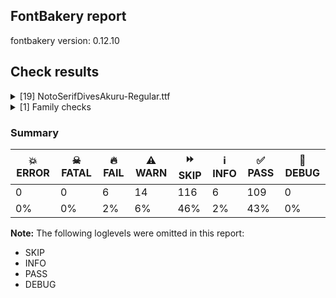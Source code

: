 ## FontBakery report

fontbakery version: 0.12.10





## Check results



<details><summary>[19] NotoSerifDivesAkuru-Regular.ttf</summary>
<div>
<details>
    <summary>🔥 <b>FAIL</b> Checking OS/2 usWinAscent & usWinDescent. <a href="https://fontbakery.readthedocs.io/en/stable/fontbakery/checks/universal.metrics.html#"></a></summary>
    <div>







* 🔥 **FAIL** <p>OS/2.usWinAscent value should be equal or greater than 1861, but got 1069 instead</p>
 [code: ascent]



* 🔥 **FAIL** <p>OS/2.usWinDescent value should be equal or greater than 764, but got 710 instead</p>
 [code: descent]



</div>
</details>

<details>
    <summary>🔥 <b>FAIL</b> Space and non-breaking space have the same width? <a href="https://fontbakery.readthedocs.io/en/stable/fontbakery/checks/universal.html#"></a></summary>
    <div>







* 🔥 **FAIL** <p>Space and non-breaking space have differing width: The space glyph named space is 300 font units wide, non-breaking space named (uni00A0) is 260 font units wide, and both should be positive and the same. GlyphsApp has &quot;Sidebearing arithmetic&quot; (<a href="https://glyphsapp.com/tutorials/spacing">https://glyphsapp.com/tutorials/spacing</a>) which allows you to set the non-breaking space width to always equal the space width.</p>
 [code: different-widths]



</div>
</details>

<details>
    <summary>🔥 <b>FAIL</b> Check for presence of an ARTICLE.en_us.html file <a href="https://fontbakery.readthedocs.io/en/stable/fontbakery/checks/googlefonts.description.html#"></a></summary>
    <div>







* 🔥 **FAIL** <p>This is a Noto font but it lacks an ARTICLE.en_us.html file.</p>
 [code: missing-article]



* 🔥 **FAIL** <p>This is a Noto font but it lacks a DESCRIPTION.en_us.html file.</p>
 [code: missing-description]



</div>
</details>

<details>
    <summary>🔥 <b>FAIL</b> Check that texts shape as per expectation <a href="https://fontbakery.readthedocs.io/en/stable/fontbakery/checks/shaping.html#"></a></summary>
    <div>







* 🔥 **FAIL** <p>qa/shaping_tests/issues.json: Expected and actual shaping not matching</p>
<ul>
<li>
<p>Shaping did not match: 𑤌𑤾𑤌𑤌𑤌 𑤛𑤾𑤠𑤛𑤠 (#9)</p>
<pre><code>Expected: None
Got     : u1190C=0+1322|u1193E=0+0|u1190C=2+1292|u1190C=3+1292|u1190C=4+1322|space=5+300|u1191B=6+1055|u1193E=6+0|u11920=8+1587|u1191B=9+1040|u11920=10+1667
</code></pre>
<p>Got: <svg style="height:100px;margin:10px;" xmlns="http://www.w3.org/2000/svg" viewBox="0 -710 10877 1779" transform="matrix(1 0 0 -1 0 0)"> <defs> <path id="g28" d="M371.0,-159.0Q104.0,-159.0 104.0,-37.0Q104.0,7.0 153.5,50.0Q203.0,93.0 313.0,135.0Q310.0,149.0 310.0,164.0Q310.0,192.0 320.0,220.0Q217.0,223.0 166.0,259.0Q115.0,295.0 115.0,343.0Q115.0,393.0 171.5,433.0Q228.0,473.0 328.0,497.0Q428.0,521.0 558.0,521.0Q618.0,521.0 669.5,515.5Q721.0,510.0 763.0,500.0Q873.0,527.0 963.0,527.0Q1041.0,527.0 1105.5,504.0Q1170.0,481.0 1208.5,437.0Q1247.0,393.0 1247.0,330.0Q1247.0,272.0 1209.5,213.5Q1172.0,155.0 1106.5,100.5Q1041.0,46.0 955.0,-1.5Q869.0,-49.0 771.0,-84.0Q673.0,-119.0 571.0,-139.0Q469.0,-159.0 371.0,-159.0ZM222.0,-7.0Q222.0,-41.0 246.0,-60.5Q270.0,-80.0 312.0,-88.5Q354.0,-97.0 407.0,-97.0Q483.0,-97.0 565.0,-81.5Q647.0,-66.0 728.0,-37.5Q809.0,-9.0 881.0,29.5Q953.0,68.0 1008.5,113.5Q1064.0,159.0 1096.0,209.0Q1128.0,259.0 1128.0,310.0Q1128.0,351.0 1108.5,387.5Q1089.0,424.0 1045.0,447.0Q1001.0,470.0 929.0,470.0Q898.0,470.0 862.0,466.0Q912.0,441.0 936.5,408.0Q961.0,375.0 961.0,338.0Q961.0,295.0 934.0,257.0Q907.0,219.0 861.0,192.5Q815.0,166.0 758.0,156.0Q743.0,115.0 703.0,81.0Q663.0,47.0 610.0,27.0Q557.0,7.0 502.0,7.0Q442.0,7.0 395.0,32.0Q348.0,57.0 326.0,99.0Q269.0,71.0 245.5,44.5Q222.0,18.0 222.0,-7.0ZM233.0,347.0Q233.0,333.0 241.5,316.0Q250.0,299.0 273.5,284.5Q297.0,270.0 342.0,262.0Q381.0,322.0 457.5,372.0Q534.0,422.0 625.0,457.0Q581.0,461.0 533.0,461.0Q441.0,461.0 373.5,445.5Q306.0,430.0 269.5,404.0Q233.0,378.0 233.0,347.0ZM421.0,186.0Q421.0,156.0 435.5,129.0Q450.0,102.0 476.5,85.5Q503.0,69.0 538.0,69.0Q571.0,69.0 598.0,83.0Q625.0,97.0 641.0,119.0Q657.0,141.0 657.0,166.0Q657.0,201.0 629.5,231.5Q602.0,262.0 567.0,272.0L567.0,280.0L663.0,317.0Q702.0,307.0 730.0,278.0Q758.0,249.0 764.0,211.0Q798.0,216.0 819.0,233.5Q840.0,251.0 849.5,274.0Q859.0,297.0 859.0,318.0Q859.0,362.0 824.0,391.5Q789.0,421.0 730.0,438.0Q672.0,421.0 616.5,395.5Q561.0,370.0 517.0,337.5Q473.0,305.0 447.0,267.0Q421.0,229.0 421.0,186.0Z"/> <path id="g798" d="M-183.0,-214.0L-183.0,-160.0L-30.0,-160.0L-30.0,0.0L30.0,0.0L30.0,-160.0L183.0,-160.0L183.0,-214.0L30.0,-214.0L30.0,-376.0L-30.0,-376.0L-30.0,-214.0L-183.0,-214.0Z"/> <path id="g450" d=""/> <path id="g36" d="M306.0,-196.0Q218.0,-196.0 163.5,-179.5Q109.0,-163.0 84.5,-134.5Q60.0,-106.0 60.0,-71.0Q60.0,-31.0 89.5,5.0Q119.0,41.0 167.0,69.5Q215.0,98.0 269.0,117.0Q275.0,148.0 297.5,177.5Q320.0,207.0 353.0,232.0Q284.0,237.0 241.0,274.0Q198.0,311.0 198.0,361.0Q198.0,400.0 224.5,434.0Q251.0,468.0 299.5,488.5Q348.0,509.0 412.0,509.0Q505.0,509.0 574.0,464.5Q643.0,420.0 674.0,351.0Q704.0,354.0 731.0,354.0Q805.0,354.0 861.0,332.0Q917.0,310.0 948.5,270.0Q980.0,230.0 980.0,176.0Q980.0,118.0 941.0,63.0Q902.0,8.0 834.5,-39.0Q767.0,-86.0 680.5,-121.0Q594.0,-156.0 498.0,-176.0Q402.0,-196.0 306.0,-196.0ZM310.0,374.0Q310.0,338.0 338.0,309.0Q366.0,280.0 407.0,268.0Q479.0,308.0 563.0,329.0Q539.0,379.0 496.5,415.5Q454.0,452.0 403.0,452.0Q366.0,452.0 338.0,431.5Q310.0,411.0 310.0,374.0ZM413.0,-15.0Q352.0,-15.0 315.5,10.5Q279.0,36.0 270.0,73.0Q232.0,51.0 203.5,20.5Q175.0,-10.0 175.0,-45.0Q175.0,-83.0 214.5,-108.5Q254.0,-134.0 345.0,-134.0Q412.0,-134.0 484.0,-120.0Q556.0,-106.0 623.0,-79.5Q690.0,-53.0 744.0,-17.0Q798.0,19.0 830.0,63.0Q862.0,107.0 862.0,156.0Q862.0,194.0 840.0,227.0Q818.0,260.0 780.5,280.5Q743.0,301.0 696.0,301.0Q693.0,301.0 689.0,301.0Q694.0,277.0 694.0,253.0Q694.0,196.0 670.5,147.0Q647.0,98.0 607.0,62.0Q567.0,26.0 517.0,5.5Q467.0,-15.0 413.0,-15.0ZM378.0,120.0Q378.0,88.0 396.5,67.5Q415.0,47.0 446.0,47.0Q482.0,47.0 514.5,72.5Q547.0,98.0 567.5,139.5Q588.0,181.0 588.0,227.0Q588.0,253.0 581.0,282.0Q485.0,259.0 431.5,216.5Q378.0,174.0 378.0,120.0Z"/> <path id="g41" d="M599.0,-9.0Q512.0,-9.0 475.0,14.5Q438.0,38.0 438.0,73.0Q438.0,96.0 452.5,114.0Q467.0,132.0 486.0,148.0Q509.0,168.0 531.5,189.0Q554.0,210.0 569.0,236.5Q584.0,263.0 584.0,298.0Q584.0,342.0 561.0,375.5Q538.0,409.0 500.5,427.5Q463.0,446.0 419.0,446.0Q367.0,446.0 311.5,423.0Q256.0,400.0 223.0,356.0Q229.0,357.0 235.0,357.0Q282.0,357.0 307.5,329.0Q333.0,301.0 333.0,267.0Q333.0,237.0 313.5,210.0Q294.0,183.0 262.0,166.5Q230.0,150.0 191.0,150.0Q141.0,150.0 108.0,179.0Q75.0,208.0 75.0,254.0Q75.0,299.0 107.0,344.5Q139.0,390.0 193.5,427.0Q248.0,464.0 315.5,486.5Q383.0,509.0 454.0,509.0Q528.0,509.0 583.5,484.0Q639.0,459.0 670.5,416.0Q702.0,373.0 702.0,319.0Q702.0,278.0 685.5,247.5Q669.0,217.0 646.5,195.5Q624.0,174.0 605.0,157.0Q586.0,140.0 573.5,126.0Q561.0,112.0 561.0,97.0Q561.0,77.0 583.5,65.0Q606.0,53.0 661.0,53.0Q790.0,53.0 910.5,68.5Q1031.0,84.0 1134.0,110.0Q1237.0,136.0 1314.0,169.5Q1391.0,203.0 1434.0,239.5Q1477.0,276.0 1477.0,311.0Q1477.0,340.0 1458.0,353.0Q1439.0,366.0 1404.0,366.0Q1376.0,366.0 1330.5,358.5Q1285.0,351.0 1235.0,335.0L1223.0,378.0Q1301.0,406.0 1364.0,418.5Q1427.0,431.0 1468.0,431.0Q1533.0,431.0 1562.5,407.0Q1592.0,383.0 1592.0,344.0Q1592.0,290.0 1542.5,238.0Q1493.0,186.0 1402.0,141.5Q1311.0,97.0 1187.0,63.0Q1063.0,29.0 914.0,10.0Q765.0,-9.0 599.0,-9.0Z"/> </defs> <g transform="translate(0,0)"> <use href="#g28"/> </g> <g transform="translate(1322,0)"> <use href="#g798"/> </g> <g transform="translate(1322,0)"> <use href="#g28"/> </g> <g transform="translate(2614,0)"> <use href="#g28"/> </g> <g transform="translate(3906,0)"> <use href="#g28"/> </g> <g transform="translate(5228,0)"> <use href="#g450"/> </g> <g transform="translate(5528,0)"> <use href="#g36"/> </g> <g transform="translate(6583,0)"> <use href="#g798"/> </g> <g transform="translate(6583,0)"> <use href="#g41"/> </g> <g transform="translate(8170,0)"> <use href="#g36"/> </g> <g transform="translate(9210,0)"> <use href="#g41"/> </g> </svg></p>
</li>
<li>
<p>Shaping did not match: 𑤿𑤧𑤵𑤿𑤤𑤱𑤿𑤢 (#10)</p>
<pre><code>Expected: u11935=0+405|u11927=0+455|u1193F=0@-66,-207+0|u11924=3+692|u1193F=3@-223,-137+0|u11931=3+347|u11922=6+745|u1193F=6@-296,-138+0
Got     : u11927_u11935=0+1413|u1193F=0@-923,-300+0|u11924_u11931=3+1390|u1193F=3@-1463,-391+0|u11922=6+1415|u1193F=6@-1370,-363+0
</code></pre>
<p>Got: <svg style="height:100px;margin:10px;" xmlns="http://www.w3.org/2000/svg" viewBox="0 -710 4218 1781" transform="matrix(1 0 0 -1 0 0)"> <defs> <path id="g269" d="M290.0,-15.0Q219.0,-15.0 181.5,18.5Q144.0,52.0 144.0,97.0Q144.0,134.0 167.5,168.5Q191.0,203.0 230.0,232.0Q161.0,237.0 118.0,274.0Q75.0,311.0 75.0,361.0Q75.0,400.0 101.5,434.0Q128.0,468.0 176.5,488.5Q225.0,509.0 289.0,509.0Q372.0,509.0 435.5,474.0Q499.0,439.0 535.0,381.0Q571.0,323.0 571.0,253.0Q571.0,196.0 547.5,147.0Q524.0,98.0 484.0,62.0Q444.0,26.0 394.0,5.5Q344.0,-15.0 290.0,-15.0ZM187.0,374.0Q187.0,338.0 215.0,309.0Q243.0,280.0 284.0,268.0Q356.0,308.0 440.0,329.0Q416.0,379.0 373.5,415.5Q331.0,452.0 280.0,452.0Q243.0,452.0 215.0,431.5Q187.0,411.0 187.0,374.0ZM255.0,120.0Q255.0,88.0 273.5,67.5Q292.0,47.0 323.0,47.0Q359.0,47.0 391.5,72.5Q424.0,98.0 444.5,139.5Q465.0,181.0 465.0,227.0Q465.0,253.0 458.0,282.0Q362.0,259.0 308.5,216.5Q255.0,174.0 255.0,120.0ZM993.0,-16.0Q917.0,-16.0 858.5,11.5Q800.0,39.0 766.5,85.5Q733.0,132.0 733.0,191.0Q733.0,266.0 792.0,342.0Q851.0,418.0 967.0,480.0Q911.0,494.0 844.0,501.5Q777.0,509.0 697.0,510.0L701.0,562.0Q721.0,563.0 741.5,563.5Q762.0,564.0 781.0,564.0Q965.0,564.0 1088.5,524.0Q1212.0,484.0 1275.0,415.5Q1338.0,347.0 1338.0,259.0Q1338.0,203.0 1309.5,153.0Q1281.0,103.0 1232.0,65.0Q1183.0,27.0 1121.5,5.5Q1060.0,-16.0 993.0,-16.0ZM849.0,208.0Q849.0,160.0 872.0,123.5Q895.0,87.0 934.5,67.0Q974.0,47.0 1023.0,47.0Q1079.0,47.0 1126.5,72.0Q1174.0,97.0 1203.0,141.0Q1232.0,185.0 1232.0,242.0Q1232.0,310.0 1184.0,366.5Q1136.0,423.0 1037.0,459.0Q949.0,415.0 899.0,346.5Q849.0,278.0 849.0,208.0Z"/> <path id="g782" d="M359.0,824.0L342.0,859.0Q395.0,891.0 426.0,922.5Q457.0,954.0 457.0,997.0Q457.0,1035.0 425.0,1059.0Q393.0,1083.0 339.0,1083.0Q309.0,1083.0 276.0,1074.5Q243.0,1066.0 222.0,1059.0L211.0,1098.0Q287.0,1118.0 331.0,1141.0Q375.0,1164.0 393.5,1188.0Q412.0,1212.0 412.0,1236.0Q412.0,1266.0 390.0,1285.5Q368.0,1305.0 336.0,1305.0Q284.0,1305.0 235.0,1262.0L207.0,1296.0Q242.0,1328.0 290.0,1349.5Q338.0,1371.0 390.0,1371.0Q453.0,1371.0 488.5,1340.5Q524.0,1310.0 524.0,1266.0Q524.0,1231.0 496.5,1195.5Q469.0,1160.0 415.0,1136.0Q421.0,1136.0 426.0,1136.0Q488.0,1136.0 527.5,1105.5Q567.0,1075.0 567.0,1030.0Q567.0,978.0 517.5,926.0Q468.0,874.0 359.0,824.0Z"/> <path id="g235" d="M270.0,-89.0Q270.0,-25.0 429.0,32.0Q611.0,131.0 611.0,264.0Q611.0,315.0 585.5,356.5Q560.0,398.0 515.5,423.0Q471.0,448.0 413.0,448.0Q352.0,448.0 298.5,420.5Q245.0,393.0 215.0,349.0Q225.0,350.0 235.0,350.0Q283.0,350.0 308.0,322.0Q333.0,294.0 333.0,262.0Q333.0,231.0 313.5,203.5Q294.0,176.0 262.5,159.5Q231.0,143.0 193.0,143.0Q141.0,143.0 108.0,172.0Q75.0,201.0 75.0,247.0Q75.0,299.0 106.0,346.0Q137.0,393.0 190.0,430.0Q243.0,467.0 309.5,488.0Q376.0,509.0 448.0,509.0Q538.0,509.0 601.0,477.0Q664.0,445.0 696.5,395.0Q729.0,345.0 729.0,290.0Q729.0,227.0 689.0,170.0Q649.0,113.0 586.0,76.0Q713.0,99.0 786.5,135.5Q860.0,172.0 891.5,213.0Q923.0,254.0 923.0,291.0Q923.0,321.0 911.0,351.0Q899.0,381.0 879.0,404.0L882.0,416.0Q909.0,430.0 947.0,442.5Q985.0,455.0 1028.5,463.0Q1072.0,471.0 1112.0,471.0Q1186.0,471.0 1235.5,447.5Q1285.0,424.0 1310.0,386.5Q1335.0,349.0 1335.0,307.0Q1335.0,260.0 1305.0,211.0Q1275.0,162.0 1223.5,115.5Q1172.0,69.0 1104.5,28.5Q1037.0,-12.0 962.0,-44.0Q867.0,-84.0 774.0,-111.0Q681.0,-138.0 597.0,-152.0Q513.0,-166.0 446.0,-166.0Q366.0,-166.0 318.0,-146.5Q270.0,-127.0 270.0,-89.0ZM385.0,-62.0Q385.0,-84.0 412.5,-95.0Q440.0,-106.0 488.0,-106.0Q541.0,-106.0 613.5,-93.0Q686.0,-80.0 770.0,-54.0Q854.0,-28.0 941.0,10.0Q1025.0,47.0 1087.0,92.5Q1149.0,138.0 1183.5,188.0Q1218.0,238.0 1218.0,286.0Q1218.0,322.0 1199.0,351.5Q1180.0,381.0 1147.5,398.5Q1115.0,416.0 1073.0,416.0Q1038.0,416.0 1002.0,406.0Q1017.0,388.0 1026.0,362.0Q1035.0,336.0 1035.0,309.0Q1035.0,250.0 974.5,189.0Q914.0,128.0 784.0,76.5Q654.0,25.0 445.0,-6.0Q385.0,-30.0 385.0,-62.0Z"/> <path id="g43" d="M845.0,-12.0Q747.0,-12.0 692.5,17.5Q638.0,47.0 638.0,94.0Q638.0,126.0 665.0,146.5Q692.0,167.0 727.0,186.0Q757.0,203.0 786.5,223.0Q816.0,243.0 835.0,270.5Q854.0,298.0 854.0,337.0Q854.0,380.0 827.0,416.0Q800.0,452.0 749.0,474.0Q698.0,496.0 626.0,496.0Q562.0,496.0 499.0,478.5Q436.0,461.0 380.5,429.5Q325.0,398.0 282.0,354.5Q239.0,311.0 215.0,258.0Q223.0,259.0 232.0,259.0Q280.0,259.0 306.5,230.5Q333.0,202.0 333.0,168.0Q333.0,138.0 313.5,111.5Q294.0,85.0 262.0,68.0Q230.0,51.0 192.0,51.0Q140.0,51.0 107.5,84.5Q75.0,118.0 75.0,164.0Q75.0,216.0 106.0,271.5Q137.0,327.0 192.0,378.0Q247.0,429.0 320.0,469.5Q393.0,510.0 477.5,534.0Q562.0,558.0 652.0,558.0Q717.0,558.0 775.0,545.0Q833.0,532.0 878.0,506.5Q923.0,481.0 949.0,444.0Q975.0,407.0 975.0,359.0Q975.0,316.0 953.5,284.5Q932.0,253.0 900.5,229.0Q869.0,205.0 838.0,186.0Q808.0,168.0 786.5,150.5Q765.0,133.0 765.0,112.0Q765.0,87.0 791.5,67.5Q818.0,48.0 876.0,48.0Q920.0,48.0 967.5,59.5Q1015.0,71.0 1060.5,91.0Q1106.0,111.0 1142.5,137.0Q1179.0,163.0 1201.0,191.5Q1223.0,220.0 1223.0,249.0Q1223.0,295.0 1169.0,295.0Q1152.0,295.0 1124.0,291.5Q1096.0,288.0 1063.0,280.0L1055.0,318.0Q1097.0,331.0 1149.0,342.5Q1201.0,354.0 1245.0,354.0Q1295.0,354.0 1317.5,335.5Q1340.0,317.0 1340.0,288.0Q1340.0,249.0 1313.5,207.5Q1287.0,166.0 1240.0,127.0Q1193.0,88.0 1130.5,56.5Q1068.0,25.0 995.0,6.5Q922.0,-12.0 845.0,-12.0Z"/> </defs> <g transform="translate(0,0)"> <use href="#g269"/> </g> <g transform="translate(490,-300)"> <use href="#g782"/> </g> <g transform="translate(1413,0)"> <use href="#g235"/> </g> <g transform="translate(1340,-391)"> <use href="#g782"/> </g> <g transform="translate(2803,0)"> <use href="#g43"/> </g> <g transform="translate(2848,-363)"> <use href="#g782"/> </g> </svg>  Expected: <svg style="height:100px;margin:10px;" xmlns="http://www.w3.org/2000/svg" viewBox="0 -710 3239 1944" transform="matrix(1 0 0 -1 0 0)"> <defs> <path id="g787" d="M290.0,-15.0Q219.0,-15.0 181.5,18.5Q144.0,52.0 144.0,97.0Q144.0,134.0 167.5,168.5Q191.0,203.0 230.0,232.0Q161.0,237.0 118.0,274.0Q75.0,311.0 75.0,361.0Q75.0,400.0 101.5,434.0Q128.0,468.0 176.5,488.5Q225.0,509.0 289.0,509.0Q372.0,509.0 435.5,474.0Q499.0,439.0 535.0,381.0Q571.0,323.0 571.0,253.0Q571.0,196.0 547.5,147.0Q524.0,98.0 484.0,62.0Q444.0,26.0 394.0,5.5Q344.0,-15.0 290.0,-15.0ZM187.0,374.0Q187.0,338.0 215.0,309.0Q243.0,280.0 284.0,268.0Q356.0,308.0 440.0,329.0Q416.0,379.0 373.5,415.5Q331.0,452.0 280.0,452.0Q243.0,452.0 215.0,431.5Q187.0,411.0 187.0,374.0ZM255.0,120.0Q255.0,88.0 273.5,67.5Q292.0,47.0 323.0,47.0Q359.0,47.0 391.5,72.5Q424.0,98.0 444.5,139.5Q465.0,181.0 465.0,227.0Q465.0,253.0 458.0,282.0Q362.0,259.0 308.5,216.5Q255.0,174.0 255.0,120.0Z"/> <path id="g50" d="M347.0,-16.0Q271.0,-16.0 212.5,11.5Q154.0,39.0 120.5,85.5Q87.0,132.0 87.0,191.0Q87.0,266.0 146.0,342.0Q205.0,418.0 321.0,480.0Q265.0,494.0 198.0,501.5Q131.0,509.0 51.0,510.0L55.0,562.0Q75.0,563.0 95.5,563.5Q116.0,564.0 135.0,564.0Q319.0,564.0 442.5,524.0Q566.0,484.0 629.0,415.5Q692.0,347.0 692.0,259.0Q692.0,203.0 663.5,153.0Q635.0,103.0 586.0,65.0Q537.0,27.0 475.5,5.5Q414.0,-16.0 347.0,-16.0ZM203.0,208.0Q203.0,160.0 226.0,123.5Q249.0,87.0 288.5,67.0Q328.0,47.0 377.0,47.0Q433.0,47.0 480.5,72.0Q528.0,97.0 557.0,141.0Q586.0,185.0 586.0,242.0Q586.0,310.0 538.0,366.5Q490.0,423.0 391.0,459.0Q303.0,415.0 253.0,346.5Q203.0,278.0 203.0,208.0Z"/> <path id="g782" d="M359.0,824.0L342.0,859.0Q395.0,891.0 426.0,922.5Q457.0,954.0 457.0,997.0Q457.0,1035.0 425.0,1059.0Q393.0,1083.0 339.0,1083.0Q309.0,1083.0 276.0,1074.5Q243.0,1066.0 222.0,1059.0L211.0,1098.0Q287.0,1118.0 331.0,1141.0Q375.0,1164.0 393.5,1188.0Q412.0,1212.0 412.0,1236.0Q412.0,1266.0 390.0,1285.5Q368.0,1305.0 336.0,1305.0Q284.0,1305.0 235.0,1262.0L207.0,1296.0Q242.0,1328.0 290.0,1349.5Q338.0,1371.0 390.0,1371.0Q453.0,1371.0 488.5,1340.5Q524.0,1310.0 524.0,1266.0Q524.0,1231.0 496.5,1195.5Q469.0,1160.0 415.0,1136.0Q421.0,1136.0 426.0,1136.0Q488.0,1136.0 527.5,1105.5Q567.0,1075.0 567.0,1030.0Q567.0,978.0 517.5,926.0Q468.0,874.0 359.0,824.0Z"/> <path id="g45" d="M465.0,-351.0Q343.0,-351.0 255.5,-328.5Q168.0,-306.0 121.5,-265.0Q75.0,-224.0 75.0,-169.0Q75.0,-126.0 104.5,-96.5Q134.0,-67.0 183.5,-45.0Q233.0,-23.0 291.0,-5.0Q348.0,13.0 404.5,37.5Q461.0,62.0 508.0,95.5Q555.0,129.0 583.0,173.0Q611.0,217.0 611.0,273.0Q611.0,353.0 559.5,400.5Q508.0,448.0 426.0,448.0Q376.0,448.0 321.5,425.5Q267.0,403.0 229.0,349.0Q240.0,350.0 250.0,350.0Q298.0,350.0 323.0,322.0Q348.0,294.0 348.0,262.0Q348.0,231.0 328.5,203.5Q309.0,176.0 277.5,159.5Q246.0,143.0 208.0,143.0Q156.0,143.0 123.0,172.0Q90.0,201.0 90.0,247.0Q90.0,298.0 120.5,345.0Q151.0,392.0 203.0,429.0Q255.0,466.0 319.5,487.5Q384.0,509.0 453.0,509.0Q534.0,509.0 596.5,479.5Q659.0,450.0 694.0,399.5Q729.0,349.0 729.0,286.0Q729.0,222.0 693.5,170.0Q658.0,118.0 600.0,77.0Q542.0,36.0 475.0,5.0Q408.0,-26.0 345.0,-48.0Q278.0,-71.0 235.5,-95.0Q193.0,-119.0 193.0,-163.0Q193.0,-218.0 264.5,-255.5Q336.0,-293.0 478.0,-293.0Q570.0,-293.0 647.5,-277.5Q725.0,-262.0 782.5,-237.5Q840.0,-213.0 872.0,-183.5Q904.0,-154.0 904.0,-127.0Q904.0,-107.0 884.5,-95.5Q865.0,-84.0 826.0,-84.0Q786.0,-84.0 715.5,-96.5Q645.0,-109.0 567.0,-132.0L555.0,-89.0Q665.0,-54.0 751.0,-38.5Q837.0,-23.0 886.0,-23.0Q960.0,-23.0 991.0,-47.5Q1022.0,-72.0 1022.0,-108.0Q1022.0,-150.0 981.5,-193.0Q941.0,-236.0 866.5,-272.0Q792.0,-308.0 690.0,-329.5Q588.0,-351.0 465.0,-351.0Z"/> <path id="g790" d="M381.0,-190.0Q221.0,-190.0 148.0,-161.0Q75.0,-132.0 75.0,-81.0Q75.0,-32.0 144.0,9.0Q213.0,50.0 346.0,69.0L353.0,32.0Q311.0,24.0 275.5,11.5Q240.0,-1.0 218.5,-17.5Q197.0,-34.0 197.0,-56.0Q197.0,-93.0 252.0,-112.0Q307.0,-131.0 425.0,-131.0Q525.0,-131.0 632.5,-118.0Q740.0,-105.0 846.5,-82.0Q953.0,-59.0 1048.0,-30.0Q1248.0,32.0 1358.0,115.5Q1468.0,199.0 1468.0,296.0Q1468.0,341.0 1445.5,376.0Q1423.0,411.0 1383.0,431.0Q1343.0,451.0 1291.0,451.0Q1257.0,451.0 1215.5,443.0Q1174.0,435.0 1135.0,424.0L1119.0,468.0Q1148.0,479.0 1186.0,488.0Q1224.0,497.0 1265.0,503.0Q1306.0,509.0 1342.0,509.0Q1424.0,509.0 1478.0,480.0Q1532.0,451.0 1558.5,407.0Q1585.0,363.0 1585.0,317.0Q1585.0,243.0 1524.5,168.0Q1464.0,93.0 1344.5,26.5Q1225.0,-40.0 1047.0,-91.0Q971.0,-112.0 865.0,-135.0Q759.0,-158.0 635.0,-174.0Q511.0,-190.0 381.0,-190.0Z"/> <path id="g43" d="M845.0,-12.0Q747.0,-12.0 692.5,17.5Q638.0,47.0 638.0,94.0Q638.0,126.0 665.0,146.5Q692.0,167.0 727.0,186.0Q757.0,203.0 786.5,223.0Q816.0,243.0 835.0,270.5Q854.0,298.0 854.0,337.0Q854.0,380.0 827.0,416.0Q800.0,452.0 749.0,474.0Q698.0,496.0 626.0,496.0Q562.0,496.0 499.0,478.5Q436.0,461.0 380.5,429.5Q325.0,398.0 282.0,354.5Q239.0,311.0 215.0,258.0Q223.0,259.0 232.0,259.0Q280.0,259.0 306.5,230.5Q333.0,202.0 333.0,168.0Q333.0,138.0 313.5,111.5Q294.0,85.0 262.0,68.0Q230.0,51.0 192.0,51.0Q140.0,51.0 107.5,84.5Q75.0,118.0 75.0,164.0Q75.0,216.0 106.0,271.5Q137.0,327.0 192.0,378.0Q247.0,429.0 320.0,469.5Q393.0,510.0 477.5,534.0Q562.0,558.0 652.0,558.0Q717.0,558.0 775.0,545.0Q833.0,532.0 878.0,506.5Q923.0,481.0 949.0,444.0Q975.0,407.0 975.0,359.0Q975.0,316.0 953.5,284.5Q932.0,253.0 900.5,229.0Q869.0,205.0 838.0,186.0Q808.0,168.0 786.5,150.5Q765.0,133.0 765.0,112.0Q765.0,87.0 791.5,67.5Q818.0,48.0 876.0,48.0Q920.0,48.0 967.5,59.5Q1015.0,71.0 1060.5,91.0Q1106.0,111.0 1142.5,137.0Q1179.0,163.0 1201.0,191.5Q1223.0,220.0 1223.0,249.0Q1223.0,295.0 1169.0,295.0Q1152.0,295.0 1124.0,291.5Q1096.0,288.0 1063.0,280.0L1055.0,318.0Q1097.0,331.0 1149.0,342.5Q1201.0,354.0 1245.0,354.0Q1295.0,354.0 1317.5,335.5Q1340.0,317.0 1340.0,288.0Q1340.0,249.0 1313.5,207.5Q1287.0,166.0 1240.0,127.0Q1193.0,88.0 1130.5,56.5Q1068.0,25.0 995.0,6.5Q922.0,-12.0 845.0,-12.0Z"/> </defs> <g transform="translate(0,0)"> <use href="#g787"/> </g> <g transform="translate(405,0)"> <use href="#g50"/> </g> <g transform="translate(794,-207)"> <use href="#g782"/> </g> <g transform="translate(860,0)"> <use href="#g45"/> </g> <g transform="translate(1329,-137)"> <use href="#g782"/> </g> <g transform="translate(1552,0)"> <use href="#g790"/> </g> <g transform="translate(1899,0)"> <use href="#g43"/> </g> <g transform="translate(2348,-138)"> <use href="#g782"/> </g> </svg></p>
</li>
</ul>
 [code: shaping-regression]



</div>
</details>

<details>
    <summary>🔥 <b>FAIL</b> Ensure dotted circle glyph is present and can attach marks. <a href="https://fontbakery.readthedocs.io/en/stable/fontbakery/checks/shaping.html#"></a></summary>
    <div>







* 🔥 **FAIL** <p>The following glyphs could not be attached to the dotted circle glyph:</p>
<pre><code>- acutecomb

- gravecomb

- tildecomb

- u1193F

- u11943

- uni0302

- uni0304

- uni0306

- uni0307

- uni0308

- uni030A

- uni030B

- uni030C

- uni0326

- uni0327

- uni0328
</code></pre>
 [code: unattached-dotted-circle-marks]



</div>
</details>

<details>
    <summary>⚠️ <b>WARN</b> Check mark characters are in GDEF mark glyph class. <a href="https://fontbakery.readthedocs.io/en/stable/fontbakery/checks/opentype.gdef.html#"></a></summary>
    <div>







* ⚠️ **WARN** <p>The following mark characters could be in the GDEF mark glyph class:
u1193E (U+1193E)</p>
 [code: mark-chars]



</div>
</details>

<details>
    <summary>⚠️ <b>WARN</b> Check GDEF mark glyph class doesn't have characters that are not marks. <a href="https://fontbakery.readthedocs.io/en/stable/fontbakery/checks/opentype.gdef.html#"></a></summary>
    <div>







* ⚠️ **WARN** <p>The following non-mark characters should not be in the GDEF mark glyph class:
U+1193F</p>
 [code: non-mark-chars]



</div>
</details>

<details>
    <summary>⚠️ <b>WARN</b> Check if each glyph has the recommended amount of contours. <a href="https://fontbakery.readthedocs.io/en/stable/fontbakery/checks/universal.html#"></a></summary>
    <div>







* ⚠️ **WARN** <p>This check inspects the glyph outlines and detects the total number of contours in each of them. The expected values are infered from the typical ammounts of contours observed in a large collection of reference font families. The divergences listed below may simply indicate a significantly different design on some of your glyphs. On the other hand, some of these may flag actual bugs in the font such as glyphs mapped to an incorrect codepoint. Please consider reviewing the design and codepoint assignment of these to make sure they are correct.</p>
<p>The following glyphs do not have the recommended number of contours:</p>
<pre><code>- Glyph name: aogonek	Contours detected: 3	Expected: 2

- Glyph name: Uogonek	Contours detected: 2	Expected: 1

- Glyph name: uogonek	Contours detected: 2	Expected: 1

- Glyph name: uni25CC	Contours detected: 8	Expected: 16 or 12

- Glyph name: Uogonek	Contours detected: 2	Expected: 1

- Glyph name: aogonek	Contours detected: 3	Expected: 2

- Glyph name: uni25CC	Contours detected: 8	Expected: 16 or 12

- Glyph name: uogonek	Contours detected: 2	Expected: 1
</code></pre>
 [code: contour-count]



</div>
</details>

<details>
    <summary>⚠️ <b>WARN</b> Check math signs have the same width. <a href="https://fontbakery.readthedocs.io/en/stable/fontbakery/checks/universal.html#"></a></summary>
    <div>







* ⚠️ **WARN** <p>The most common width is 559 among a set of 6 math glyphs.
The following math glyphs have a different width, though:</p>
<p>Width = 579:
minus</p>
 [code: width-outliers]



</div>
</details>

<details>
    <summary>⚠️ <b>WARN</b> Check font contains no unreachable glyphs <a href="https://fontbakery.readthedocs.io/en/stable/fontbakery/checks/universal.glyphset.html#"></a></summary>
    <div>







* ⚠️ **WARN** <p>The following glyphs could not be reached by codepoint or substitution rules:</p>
<pre><code>- u11929.alt2.undera

- u11935.undera

- u11937.undera
</code></pre>
 [code: unreachable-glyphs]



</div>
</details>

<details>
    <summary>⚠️ <b>WARN</b> Glyph names are all valid? <a href="https://fontbakery.readthedocs.io/en/stable/fontbakery/checks/universal.glyphnames.html#"></a></summary>
    <div>







* ⚠️ **WARN** <p>The following glyph names may be too long for some legacy systems which may expect a maximum 31-characters length limit:
dda_medya_iVoweldivesakuru.undera, ha_medra_aaVoweldivesakuru.undera, ha_medya_iVoweldivesakuru.undera, ka_medra_uVoweldivesakuru.undera, ka_medya_iVoweldivesakuru.undera, lla_medya_iVoweldivesakuru.undera, ma_medya_eVoweldivesakuru.undera, ma_medya_iVoweldivesakuru.undera, ma_medya_iiVoweldivesakuru.undera, na_medra_aaVoweldivesakuru.undera, na_medya_iVoweldivesakuru.undera, sa_medra_iiVoweldivesakuru.undera, ta_medra_uVoweldivesakuru.undera, ta_medya_halantadivesakuru.undera, ta_medya_iVoweldivesakuru.undera, ta_ta_medra_iVoweldivesakuru.undera, ta_tha_medra_iVoweldivesakuru.undera, va_medya_iVoweldivesakuru.undera, va_medya_uVoweldivesakuru.undera and ya_medya_iVoweldivesakuru.undera</p>
 [code: legacy-long-names]



</div>
</details>

<details>
    <summary>⚠️ <b>WARN</b> Validate size, and resolution of article images, and ensure article page has minimum length and includes visual assets. <a href="https://fontbakery.readthedocs.io/en/stable/fontbakery/checks/googlefonts.article.html#"></a></summary>
    <div>







* ⚠️ **WARN** <p>Family metadata at fonts/NotoSerifDivesAkuru/googlefonts/ttf does not have an article.</p>
 [code: lacks-article]



</div>
</details>

<details>
    <summary>⚠️ <b>WARN</b> Check for codepoints not covered by METADATA subsets. <a href="https://fontbakery.readthedocs.io/en/stable/fontbakery/checks/googlefonts.subsets.html#"></a></summary>
    <div>







* ⚠️ **WARN** <p>The following codepoints supported by the font are not covered by
any subsets defined in the font's metadata file, and will never
be served. You can solve this by either manually adding additional
subset declarations to METADATA.pb, or by editing the glyphset
definitions.</p>
<ul>
<li>U+02D8 BREVE: try adding one of: yi, canadian-aboriginal</li>
<li>U+02D9 DOT ABOVE: try adding one of: yi, canadian-aboriginal</li>
<li>U+02DB OGONEK: try adding one of: yi, canadian-aboriginal</li>
<li>U+0302 COMBINING CIRCUMFLEX ACCENT: try adding one of: math, cherokee, coptic, tifinagh</li>
<li>U+0306 COMBINING BREVE: try adding one of: tifinagh, old-permic</li>
<li>U+0307 COMBINING DOT ABOVE: try adding one of: canadian-aboriginal, syriac, coptic, tifinagh, tai-le, math, malayalam, hebrew, todhri, duployan, old-permic</li>
<li>U+030A COMBINING RING ABOVE: try adding one of: duployan, syriac</li>
<li>U+030B COMBINING DOUBLE ACUTE ACCENT: try adding one of: cherokee, osage</li>
<li>U+030C COMBINING CARON: try adding one of: tai-le, cherokee</li>
<li>U+0326 COMBINING COMMA BELOW: try adding math</li>
<li>U+0327 COMBINING CEDILLA: try adding math</li>
<li>U+0328 COMBINING OGONEK: not included in any glyphset definition</li>
<li>U+25CC DOTTED CIRCLE: try adding one of: devanagari, siddham, cham, duployan, kayah-li, bassa-vah, meetei-mayek, sharada, tai-tham, soyombo, osage, music, dogra, tifinagh, pahawh-hmong, math, oriya, tamil, mongolian, kaithi, syloti-nagri, thai, limbu, hanunoo, manichaean, mende-kikakui, nko, balinese, chakma, tagbanwa, old-permic, zanabazar-square, hebrew, kharoshthi, tibetan, wancho, gujarati, mandaic, phags-pa, symbols, yi, syriac, lao, caucasian-albanian, ahom, malayalam, elbasan, warang-citi, bhaiksuki, khudawadi, gunjala-gondi, sogdian, miao, modi, telugu, grantha, saurashtra, tai-viet, sundanese, newa, kannada, coptic, marchen, batak, lepcha, hanifi-rohingya, rejang, mahajani, khmer, canadian-aboriginal, buginese, myanmar, tirhuta, thaana, javanese, khojki, masaram-gondi, new-tai-lue, takri, adlam, gurmukhi, tai-le, bengali, armenian, brahmi, sinhala, tagalog, buhid, psalter-pahlavi</li>
<li>U+11939 : not included in any glyphset definition</li>
</ul>
<p>Or you can add the above codepoints to one of the subsets supported by the font: <code>dives-akuru</code>, <code>latin</code>, <code>latin-ext</code></p>
 [code: unreachable-subsetting]



</div>
</details>

<details>
    <summary>⚠️ <b>WARN</b> Ensure soft_dotted characters lose their dot when combined with marks that replace the dot. <a href="https://fontbakery.readthedocs.io/en/stable/fontbakery/checks/shaping.html#"></a></summary>
    <div>







* ⚠️ **WARN** <p>The dot of soft dotted characters used in orthographies <em>must</em> disappear in the following strings: į̀ į́ į̂ į̃ į̄ į̌</p>
<p>The dot of soft dotted characters <em>should</em> disappear in other cases, for example: į̆ į̇ į̈ į̊ į̋ į̦̀ į̦́ į̦̂ į̦̃ į̦̄ į̦̆ į̦̇ į̦̈ į̦̊ į̦̋ į̦̌ į̧̀ į̧́ į̧̂ į̧̃</p>
<p>Your font fully covers the following languages that require the soft-dotted feature: Lithuanian (Latn, 2,357,094 speakers), Dutch (Latn, 31,709,104 speakers).</p>
<p>Your font does <em>not</em> cover the following languages that require the soft-dotted feature: Ngbaka (Latn, 1,020,000 speakers), Nateni (Latn, 100,000 speakers), Kaska (Latn, 125 speakers), Gulay (Latn, 250,478 speakers), Basaa (Latn, 332,940 speakers), Nzakara (Latn, 50,000 speakers), Dan (Latn, 1,099,244 speakers), Heiltsuk (Latn, 300 speakers), Vute (Latn, 21,000 speakers), Aghem (Latn, 38,843 speakers), Navajo (Latn, 166,319 speakers), Ekpeye (Latn, 226,000 speakers), Ma’di (Latn, 584,000 speakers), Avokaya (Latn, 100,000 speakers), Han (Latn, 6 speakers), Mango (Latn, 77,000 speakers), Ijo, Southeast (Latn, 2,471,000 speakers), Teke-Ebo (Latn, 260,000 speakers), Dii (Latn, 71,000 speakers), Mfumte (Latn, 79,000 speakers), Fur (Latn, 1,230,163 speakers), Southern Kisi (Latn, 360,000 speakers), Ebira (Latn, 2,200,000 speakers), South Central Banda (Latn, 244,000 speakers), Mundani (Latn, 34,000 speakers), Kpelle, Guinea (Latn, 622,000 speakers), Igbo (Latn, 27,823,640 speakers), Sar (Latn, 500,000 speakers), Kom (Latn, 360,685 speakers), Ejagham (Latn, 120,000 speakers), Makaa (Latn, 221,000 speakers), Ukrainian (Cyrl, 29,273,587 speakers), Cicipu (Latn, 44,000 speakers), Koonzime (Latn, 40,000 speakers), Zapotec (Latn, 490,000 speakers), Lugbara (Latn, 2,200,000 speakers), Bafut (Latn, 158,146 speakers), Bete-Bendi (Latn, 100,000 speakers), Yala (Latn, 200,000 speakers), Belarusian (Cyrl, 10,064,517 speakers).</p>
 [code: soft-dotted]



</div>
</details>

<details>
    <summary>⚠️ <b>WARN</b> Do any segments have colinear vectors? <a href="https://fontbakery.readthedocs.io/en/stable/fontbakery/checks/outline.html#"></a></summary>
    <div>







* ⚠️ **WARN** <p>The following glyphs have colinear vectors:</p>
<pre><code>* lla_ooVoweldivesakuru.undera: L&lt;&lt;1445.0,32.0&gt;--&lt;1446.0,32.0&gt;&gt; -&gt; L&lt;&lt;1446.0,32.0&gt;--&lt;1446.0,32.0&gt;&gt;

* lla_ooVoweldivesakuru: L&lt;&lt;1445.0,32.0&gt;--&lt;1446.0,32.0&gt;&gt; -&gt; L&lt;&lt;1446.0,32.0&gt;--&lt;1446.0,32.0&gt;&gt;

* u1190C_u1193D.0007: L&lt;&lt;804.0,473.0&gt;--&lt;804.0,473.0&gt;&gt; -&gt; L&lt;&lt;804.0,473.0&gt;--&lt;804.0,473.0&gt;&gt;

* u1192E_u11931.undera: L&lt;&lt;449.0,32.0&gt;--&lt;450.0,32.0&gt;&gt; -&gt; L&lt;&lt;450.0,32.0&gt;--&lt;450.0,32.0&gt;&gt;

* u1192E_u11931: L&lt;&lt;449.0,32.0&gt;--&lt;450.0,32.0&gt;&gt; -&gt; L&lt;&lt;450.0,32.0&gt;--&lt;450.0,32.0&gt;&gt;

* u1192E_u11932.undera: L&lt;&lt;449.0,32.0&gt;--&lt;450.0,32.0&gt;&gt; -&gt; L&lt;&lt;450.0,32.0&gt;--&lt;450.0,32.0&gt;&gt;

* u1192E_u11932: L&lt;&lt;449.0,32.0&gt;--&lt;450.0,32.0&gt;&gt; -&gt; L&lt;&lt;450.0,32.0&gt;--&lt;450.0,32.0&gt;&gt;

* u1192E_u11938.undera: L&lt;&lt;1095.0,32.0&gt;--&lt;1096.0,32.0&gt;&gt; -&gt; L&lt;&lt;1096.0,32.0&gt;--&lt;1096.0,32.0&gt;&gt;

* u1192E_u11938: L&lt;&lt;1095.0,32.0&gt;--&lt;1096.0,32.0&gt;&gt; -&gt; L&lt;&lt;1096.0,32.0&gt;--&lt;1096.0,32.0&gt;&gt;
</code></pre>
 [code: found-colinear-vectors]



</div>
</details>

<details>
    <summary>⚠️ <b>WARN</b> Do outlines contain any jaggy segments? <a href="https://fontbakery.readthedocs.io/en/stable/fontbakery/checks/outline.html#"></a></summary>
    <div>







* ⚠️ **WARN** <p>The following glyphs have jaggy segments:</p>
<pre><code>* u11909.alt.undera: L&lt;&lt;753.0,127.0&gt;--&lt;754.0,127.0&gt;&gt;/B&lt;&lt;754.0,127.0&gt;-&lt;546.0,95.0&gt;-&lt;421.0,50.5&gt;&gt; = 8.746162262555211

* u11909.alt: L&lt;&lt;753.0,127.0&gt;--&lt;754.0,127.0&gt;&gt;/B&lt;&lt;754.0,127.0&gt;-&lt;546.0,95.0&gt;-&lt;421.0,50.5&gt;&gt; = 8.746162262555211

* u1190C_u1193D.0002: B&lt;&lt;1026.0,595.0&gt;-&lt;973.0,573.0&gt;-&lt;924.0,551.0&gt;&gt;/B&lt;&lt;924.0,551.0&gt;-&lt;962.0,559.0&gt;-&lt;993.0,559.0&gt;&gt; = 12.29044910706117

* u1190C_u1193D.0003: B&lt;&lt;1218.0,666.0&gt;-&lt;1066.0,611.0&gt;-&lt;932.0,550.0&gt;&gt;/B&lt;&lt;932.0,550.0&gt;-&lt;968.0,558.0&gt;-&lt;996.0,558.0&gt;&gt; = 11.947353801719451

* u1190C_u1193D.0004: B&lt;&lt;1111.0,624.0&gt;-&lt;1017.0,586.0&gt;-&lt;934.0,548.0&gt;&gt;/B&lt;&lt;934.0,548.0&gt;-&lt;971.0,556.0&gt;-&lt;1000.0,556.0&gt;&gt; = 12.399321877776666

* u1190C_u1193D.0005: B&lt;&lt;1152.5,629.5&gt;-&lt;1048.0,590.0&gt;-&lt;953.0,549.0&gt;&gt;/B&lt;&lt;953.0,549.0&gt;-&lt;980.0,554.0&gt;-&lt;1002.0,554.0&gt;&gt; = 12.852533949245883

* va_medya_iVoweldivesakuru.undera: B&lt;&lt;792.5,200.0&gt;-&lt;749.0,138.0&gt;-&lt;677.0,94.0&gt;&gt;/B&lt;&lt;677.0,94.0&gt;-&lt;803.0,135.0&gt;-&lt;875.5,182.5&gt;&gt; = 13.404842093600015

* va_medya_iVoweldivesakuru: B&lt;&lt;792.5,200.0&gt;-&lt;749.0,138.0&gt;-&lt;677.0,94.0&gt;&gt;/B&lt;&lt;677.0,94.0&gt;-&lt;803.0,135.0&gt;-&lt;875.5,182.5&gt;&gt; = 13.404842093600015

* va_medya_uVoweldivesakuru.undera: B&lt;&lt;1366.5,198.0&gt;-&lt;1331.0,142.0&gt;-&lt;1249.0,89.0&gt;&gt;/B&lt;&lt;1249.0,89.0&gt;-&lt;1348.0,129.0&gt;-&lt;1427.5,181.0&gt;&gt; = 10.875563401670016

* va_medya_uVoweldivesakuru.undera: B&lt;&lt;792.5,200.0&gt;-&lt;749.0,138.0&gt;-&lt;677.0,94.0&gt;&gt;/B&lt;&lt;677.0,94.0&gt;-&lt;803.0,135.0&gt;-&lt;875.5,182.5&gt;&gt; = 13.404842093600015

* va_medya_uVoweldivesakuru: B&lt;&lt;1366.5,198.0&gt;-&lt;1331.0,142.0&gt;-&lt;1249.0,89.0&gt;&gt;/B&lt;&lt;1249.0,89.0&gt;-&lt;1348.0,129.0&gt;-&lt;1427.5,181.0&gt;&gt; = 10.875563401670016

* va_medya_uVoweldivesakuru: B&lt;&lt;792.5,200.0&gt;-&lt;749.0,138.0&gt;-&lt;677.0,94.0&gt;&gt;/B&lt;&lt;677.0,94.0&gt;-&lt;803.0,135.0&gt;-&lt;875.5,182.5&gt;&gt; = 13.404842093600015

* va_medyadivesakuru.undera: B&lt;&lt;792.5,200.0&gt;-&lt;749.0,138.0&gt;-&lt;677.0,94.0&gt;&gt;/B&lt;&lt;677.0,94.0&gt;-&lt;803.0,135.0&gt;-&lt;875.5,182.5&gt;&gt; = 13.404842093600015

* va_medyadivesakuru: B&lt;&lt;792.5,200.0&gt;-&lt;749.0,138.0&gt;-&lt;677.0,94.0&gt;&gt;/B&lt;&lt;677.0,94.0&gt;-&lt;803.0,135.0&gt;-&lt;875.5,182.5&gt;&gt; = 13.404842093600015
</code></pre>
 [code: found-jaggy-segments]



</div>
</details>

<details>
    <summary>⚠️ <b>WARN</b> Do outlines contain any semi-vertical or semi-horizontal lines? <a href="https://fontbakery.readthedocs.io/en/stable/fontbakery/checks/outline.html#"></a></summary>
    <div>







* ⚠️ **WARN** <p>The following glyphs have semi-vertical/semi-horizontal lines:</p>
<pre><code>* u11944 (U+11944): L&lt;&lt;272.0,471.0&gt;--&lt;269.0,39.0&gt;&gt;

* u11944 (U+11944): L&lt;&lt;543.0,471.0&gt;--&lt;540.0,39.0&gt;&gt;
</code></pre>
 [code: found-semi-vertical]



</div>
</details>

<details>
    <summary>⚠️ <b>WARN</b> Ensure fonts have ScriptLangTags declared on the 'meta' table. <a href="https://fontbakery.readthedocs.io/en/stable/fontbakery/checks/googlefonts.meta.html#"></a></summary>
    <div>







* ⚠️ **WARN** <p>This font file does not have a 'meta' table.</p>
 [code: lacks-meta-table]



</div>
</details>

<details>
    <summary>⚠️ <b>WARN</b> Check font follows the Google Fonts vertical metric schema <a href="https://fontbakery.readthedocs.io/en/stable/fontbakery/checks/googlefonts.vmetrics.html#"></a></summary>
    <div>







* ⚠️ **WARN** <p>We recommend the absolute sum of the hhea metrics should be between 1.2-1.5x of the font's upm. This font has 1.779x (1779)</p>
 [code: bad-hhea-range]



</div>
</details>
</div>
</details>

<details><summary>[1] Family checks</summary>
<div>
<details>
    <summary>🔥 <b>FAIL</b> OS/2.fsSelection bit 7 (USE_TYPO_METRICS) is set in all fonts. <a href="https://fontbakery.readthedocs.io/en/stable/fontbakery/checks/googlefonts.os2.html#"></a></summary>
    <div>







* 🔥 **FAIL** <p>OS/2.fsSelection bit 7 (USE_TYPO_METRICS) wasNOT set in the following fonts: ['fonts/NotoSerifDivesAkuru/googlefonts/ttf/NotoSerifDivesAkuru-Regular.ttf'].</p>
 [code: missing-os2-fsselection-bit7]



</div>
</details>
</div>
</details>




### Summary

| 💥 ERROR | ☠ FATAL | 🔥 FAIL | ⚠️ WARN | ⏩ SKIP | ℹ️ INFO | ✅ PASS | 🔎 DEBUG | 
| ---|---|---|---|---|---|---|---|
| 0 | 0 | 6 | 14 | 116 | 6 | 109 | 0 | 
| 0% | 0% | 2% | 6% | 46% | 2% | 43% | 0% | 



**Note:** The following loglevels were omitted in this report:


* SKIP
* INFO
* PASS
* DEBUG
